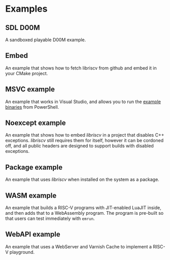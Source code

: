 # Examples

## SDL D00M

A sandboxed playable D00M example.

## Embed

An example that shows how to fetch libriscv from github and embed it in your CMake project.

## MSVC example

An example that works in Visual Studio, and allows you to run the [example binaries](/tests/unit/elf) from PowerShell.

## Noexcept example

An example that shows how to embed _libriscv_ in a project that disables C++ exceptions. _libriscv_ still requires them for itself, however it can be cordoned off, and all public headers are designed to support builds with disabled exceptions.

## Package example

An example that uses _libriscv_ when installed on the system as a package.

## WASM example

An example that builds a RISC-V programs with JIT-enabled LuaJIT inside, and then adds that to a WebAssembly program. The program is pre-built so that users can test immediately with `emrun`.

## WebAPI example

An example that uses a WebServer and Varnish Cache to implement a RISC-V playground.
